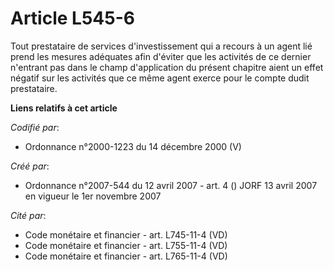 # Article L545-6

Tout prestataire de services d'investissement qui a recours à un agent lié prend les mesures adéquates afin d'éviter que les
activités de ce dernier n'entrant pas dans le champ d'application du présent chapitre aient un effet négatif sur les
activités que ce même agent exerce pour le compte dudit prestataire.

**Liens relatifs à cet article**

_Codifié par_:

  - Ordonnance n°2000-1223 du 14 décembre 2000 (V)

_Créé par_:

  - Ordonnance n°2007-544 du 12 avril 2007 - art. 4 () JORF 13 avril 2007 en vigueur le 1er novembre 2007

_Cité par_:

  - Code monétaire et financier - art. L745-11-4 (VD)
  - Code monétaire et financier - art. L755-11-4 (VD)
  - Code monétaire et financier - art. L765-11-4 (VD)
